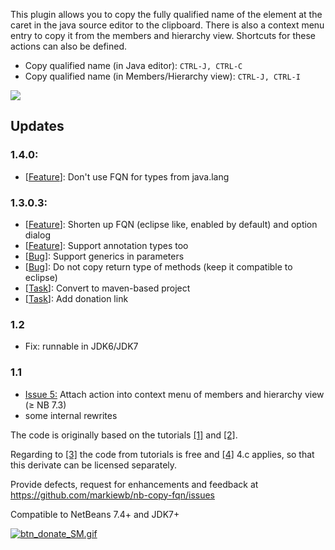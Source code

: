 This plugin allows you to copy the fully qualified name of the element at the caret in the java source editor to the clipboard. There is also a context menu entry to copy it from the members and hierarchy view. Shortcuts for these actions can also be defined.

<p>
<ul>
<li>Copy qualified name (in Java editor): <code>CTRL-J, CTRL-C</code></li>
<li>Copy qualified name (in Members/Hierarchy view): <code>CTRL-J, CTRL-I</code></li>
</ul>
</p>
<img src="https://raw.githubusercontent.com/markiewb/nb-copy-fqn/master/src/main/java/de/markiewb/netbeans/plugin/copyfqn/example.png">
<p>
<h2>Updates</h2>

<h3>1.4.0:</h3>
<ul>
<li>[<a href="https://github.com/markiewb/nb-copy-fqn/issues/10">Feature</a>]: Don't use FQN for types from java.lang</li>
 </ul>

<h3>1.3.0.3:</h3>
<ul>
<li>[<a href="https://github.com/markiewb/nb-copy-fqn/issues/5">Feature</a>]: Shorten up FQN (eclipse like, enabled by default) and option dialog</li>
<li>[<a href="https://github.com/markiewb/nb-copy-fqn/issues/4">Feature</a>]: Support annotation types too</li>
<li>[<a href="https://github.com/markiewb/nb-copy-fqn/issues/7">Bug</a>]: Support generics in parameters</li>
<li>[<a href="https://github.com/markiewb/nb-copy-fqn/issues/8">Bug</a>]: Do not copy return type of methods (keep it compatible to eclipse)</li>
<li>[<a href="https://github.com/markiewb/nb-copy-fqn/issues/1">Task</a>]: Convert to maven-based project</li>
<li>[<a href="https://github.com/markiewb/nb-copy-fqn/issues/5">Task</a>]: Add donation link </li>
 </ul>
<h3>1.2</h3>
<ul>
<li>Fix: runnable in JDK6/JDK7</li>
</ul>
<h3>1.1</h3>
<ul>
<li><a href="http://code.google.com/p/copyfqn-fork-for-netbeans71rc2/issues/detail?id=5">Issue 5:</a> Attach action into context menu of members and hierarchy view (&ge; NB 7.3)</li> 
<li>some internal rewrites</li>
</ul>
</p>

<p>The code is originally based on the tutorials
<a href="http://platform.netbeans.org/tutorials/nbm-copyfqn.html">[1]</a> and
<a href="http://netbeans.org/projects/platform/sources/platform-content/content/trunk/tutorials/60/nbm-whichelement.html?raw=true">[2]</a>.

Regarding to <a href="http://wiki.netbeans.org/TutorialsInCourses">[3]</a> the code from
tutorials is free and <a href="http://netbeans.org/about/legal/terms-of-use.html">[4]</a> 4.c
applies, so that this derivate can be licensed separately.</p>

<p>
Provide defects, request for enhancements and feedback at <a href=https://github.com/markiewb/nb-copy-fqn/issues">https://github.com/markiewb/nb-copy-fqn/issues</a>
</p>
<p>Compatible to NetBeans 7.4+ and JDK7+</p>
<p>
<a href="https://www.paypal.com/cgi-bin/webscr?cmd=_s-xclick&hosted_button_id=K4CMP92RZELE2"><img src="https://www.paypalobjects.com/en_US/i/btn/btn_donate_SM.gif" alt="btn_donate_SM.gif"></a>

</p>